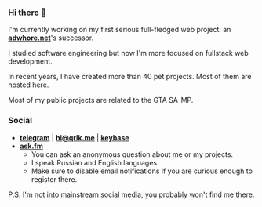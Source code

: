 ### Hi there 👋

I'm currently working on my first serious full-fledged web project: an **[adwhore.net](https://github.com/qrlk/adwhore.net)**'s successor.

I studied software engineering but now I'm more focused on fullstack web development.

In recent years, I have created more than 40 pet projects. Most of them are hosted here.

Most of my public projects are related to the GTA SA-MP.

### Social
- **[telegram](https://t.me/qrluke)** | **hi@qrlk.me** | **[keybase](https://keybase.io/qrlk)**
- **[ask.fm](https://ask.fm/qrluke)**
  - You can ask an anonymous question about me or my projects.
  - I speak Russian and English languages.
  - Make sure to disable email notifications if you are curious enough to register there.

P.S. I'm not into mainstream social media, you probably won't find me there.
